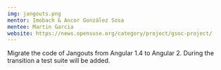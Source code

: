 ```yaml
---
img: jangouts.png
mentor: Imobach & Ancor González Sosa
mentee: Martin Garcia
website: https://news.opensuse.org/category/project/gsoc-project/
---
```

Migrate the code of Jangouts from Angular 1.4 to Angular 2. During the transition
a test suite will be added.
